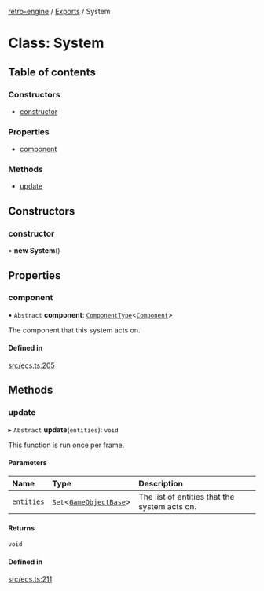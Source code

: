 [retro-engine](../README.md) / [Exports](../modules.md) / System

# Class: System

## Table of contents

### Constructors

- [constructor](System.md#constructor)

### Properties

- [component](System.md#component)

### Methods

- [update](System.md#update)

## Constructors

### constructor

• **new System**()

## Properties

### component

• `Abstract` **component**: [`ComponentType`](../modules.md#componenttype)<[`Component`](Component.md)\>

The component that this system acts on.

#### Defined in

[src/ecs.ts:205](https://github.com/SLYGM/RetroEngineTM/blob/7ef0169/engine/src/ecs.ts#L205)

## Methods

### update

▸ `Abstract` **update**(`entities`): `void`

This function is run once per frame.

#### Parameters

| Name | Type | Description |
| :------ | :------ | :------ |
| `entities` | `Set`<[`GameObjectBase`](GameObjectBase.md)\> | The list of entities that the system acts on. |

#### Returns

`void`

#### Defined in

[src/ecs.ts:211](https://github.com/SLYGM/RetroEngineTM/blob/7ef0169/engine/src/ecs.ts#L211)
